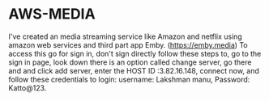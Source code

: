 # AWS-MEDIA
I've created an media streaming service like Amazon and netflix  using amazon web services and third part app Emby.
(https://emby.media)
To access this go for sign in,
don't sign directly follow these steps to,
go to the sign in page,
look down there is an option called change server,
go there and and click add server,
enter the HOST ID :3.82.16.148,
connect now,
and follow these credentials to login:
username:
Lakshman manu,
Password:
Katto@123.
